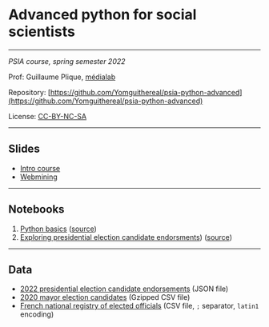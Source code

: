 # Advanced python for social scientists

---

*PSIA course, spring semester 2022*

Prof: Guillaume Plique, [médialab](https://medialab.sciencespo.fr/)

Repository: [https://github.com/Yomguithereal/psia-python-advanced](https://github.com/Yomguithereal/psia-python-advanced)

License: [CC-BY-NC-SA](https://creativecommons.org/licenses/by-nc-sa/4.0/)

---

## Slides

* [Intro course](/psia-python-advanced/decks/intro)
* [Webmining](/psia-python-advanced/decks/webmining)

---

## Notebooks

1. [Python basics](https://nbviewer.org/github/Yomguithereal/psia-python-advanced/blob/master/notebooks/00_python_basics_review.ipynb) ([source](https://github.com/Yomguithereal/psia-python-advanced/blob/master/notebooks/00_python_basics_review.ipynb))
2. [Exploring presidential election candidate endorsments](https://nbviewer.org/github/Yomguithereal/psia-python-advanced/blob/master/notebooks/01_presidential_candidates_endorsments.ipynb)) ([source](https://github.com/Yomguithereal/psia-python-advanced/blob/master/notebooks/01_presidential_candidates_endorsments.ipynb))

---

## Data

* [2022 presidential election candidate endorsements](https://github.com/Yomguithereal/psia-python-advanced/raw/master/data/parrainages.json) (JSON file)
* [2020 mayor election candidates](https://github.com/Yomguithereal/psia-python-advanced/raw/master/data/municipale2020.csv.gz) (Gzipped CSV file)
* [French national registry of elected officials](https://github.com/Yomguithereal/psia-python-advanced/raw/master/data/rne-maires.csv) (CSV file, `;` separator, `latin1` encoding)
